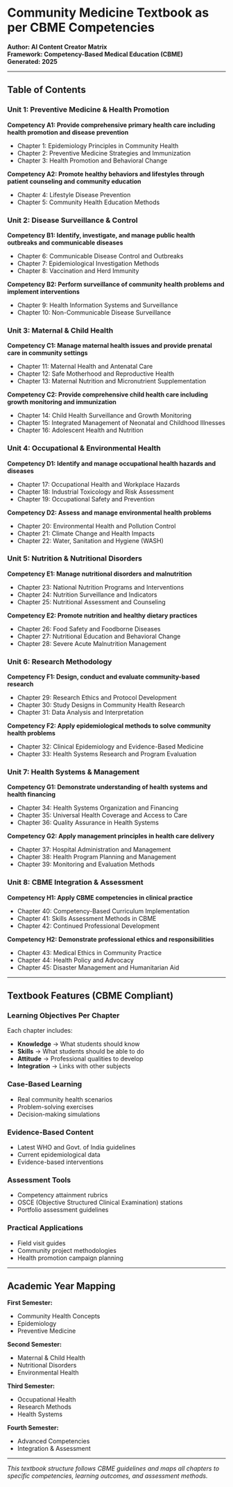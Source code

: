 # Community Medicine Textbook as per CBME Competencies

**Author: AI Content Creator Matrix**  
**Framework: Competency-Based Medical Education (CBME)**  
**Generated: 2025**

---

## Table of Contents

### **Unit 1: Preventive Medicine & Health Promotion**
**Competency A1: Provide comprehensive primary health care including health promotion and disease prevention**
- Chapter 1: Epidemiology Principles in Community Health
- Chapter 2: Preventive Medicine Strategies and Immunization
- Chapter 3: Health Promotion and Behavioral Change

**Competency A2: Promote healthy behaviors and lifestyles through patient counseling and community education**
- Chapter 4: Lifestyle Disease Prevention
- Chapter 5: Community Health Education Methods

### **Unit 2: Disease Surveillance & Control**
**Competency B1: Identify, investigate, and manage public health outbreaks and communicable diseases**
- Chapter 6: Communicable Disease Control and Outbreaks
- Chapter 7: Epidemiological Investigation Methods
- Chapter 8: Vaccination and Herd Immunity

**Competency B2: Perform surveillance of community health problems and implement interventions**
- Chapter 9: Health Information Systems and Surveillance
- Chapter 10: Non-Communicable Disease Surveillance

### **Unit 3: Maternal & Child Health**
**Competency C1: Manage maternal health issues and provide prenatal care in community settings**
- Chapter 11: Maternal Health and Antenatal Care
- Chapter 12: Safe Motherhood and Reproductive Health
- Chapter 13: Maternal Nutrition and Micronutrient Supplementation

**Competency C2: Provide comprehensive child health care including growth monitoring and immunization**
- Chapter 14: Child Health Surveillance and Growth Monitoring
- Chapter 15: Integrated Management of Neonatal and Childhood Illnesses
- Chapter 16: Adolescent Health and Nutrition

### **Unit 4: Occupational & Environmental Health**
**Competency D1: Identify and manage occupational health hazards and diseases**
- Chapter 17: Occupational Health and Workplace Hazards
- Chapter 18: Industrial Toxicology and Risk Assessment
- Chapter 19: Occupational Safety and Prevention

**Competency D2: Assess and manage environmental health problems**
- Chapter 20: Environmental Health and Pollution Control
- Chapter 21: Climate Change and Health Impacts
- Chapter 22: Water, Sanitation and Hygiene (WASH)

### **Unit 5: Nutrition & Nutritional Disorders**
**Competency E1: Manage nutritional disorders and malnutrition**
- Chapter 23: National Nutrition Programs and Interventions
- Chapter 24: Nutrition Surveillance and Indicators
- Chapter 25: Nutritional Assessment and Counseling

**Competency E2: Promote nutrition and healthy dietary practices**
- Chapter 26: Food Safety and Foodborne Diseases
- Chapter 27: Nutritional Education and Behavioral Change
- Chapter 28: Severe Acute Malnutrition Management

### **Unit 6: Research Methodology**
**Competency F1: Design, conduct and evaluate community-based research**
- Chapter 29: Research Ethics and Protocol Development
- Chapter 30: Study Designs in Community Health Research
- Chapter 31: Data Analysis and Interpretation

**Competency F2: Apply epidemiological methods to solve community health problems**
- Chapter 32: Clinical Epidemiology and Evidence-Based Medicine
- Chapter 33: Health Systems Research and Program Evaluation

### **Unit 7: Health Systems & Management**
**Competency G1: Demonstrate understanding of health systems and health financing**
- Chapter 34: Health Systems Organization and Financing
- Chapter 35: Universal Health Coverage and Access to Care
- Chapter 36: Quality Assurance in Health Systems

**Competency G2: Apply management principles in health care delivery**
- Chapter 37: Hospital Administration and Management
- Chapter 38: Health Program Planning and Management
- Chapter 39: Monitoring and Evaluation Methods

### **Unit 8: CBME Integration & Assessment**
**Competency H1: Apply CBME competencies in clinical practice**
- Chapter 40: Competency-Based Curriculum Implementation
- Chapter 41: Skills Assessment Methods in CBME
- Chapter 42: Continued Professional Development

**Competency H2: Demonstrate professional ethics and responsibilities**
- Chapter 43: Medical Ethics in Community Practice
- Chapter 44: Health Policy and Advocacy
- Chapter 45: Disaster Management and Humanitarian Aid

---

## Textbook Features (CBME Compliant)

### **Learning Objectives Per Chapter**
Each chapter includes:
- **Knowledge** → What students should know
- **Skills** → What students should be able to do
- **Attitude** → Professional qualities to develop
- **Integration** → Links with other subjects

### **Case-Based Learning**
- Real community health scenarios
- Problem-solving exercises
- Decision-making simulations

### **Evidence-Based Content**
- Latest WHO and Govt. of India guidelines
- Current epidemiological data
- Evidence-based interventions

### **Assessment Tools**
- Competency attainment rubrics
- OSCE (Objective Structured Clinical Examination) stations
- Portfolio assessment guidelines

### **Practical Applications**
- Field visit guides
- Community project methodologies
- Health promotion campaign planning

---

## Academic Year Mapping

**First Semester:**
- Community Health Concepts
- Epidemiology
- Preventive Medicine

**Second Semester:**
- Maternal & Child Health
- Nutritional Disorders
- Environmental Health

**Third Semester:**
- Occupational Health
- Research Methods
- Health Systems

**Fourth Semester:**
- Advanced Competencies
- Integration & Assessment

---

*This textbook structure follows CBME guidelines and maps all chapters to specific competencies, learning outcomes, and assessment methods.*
